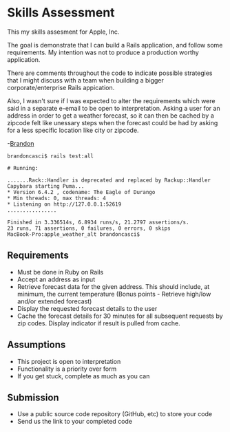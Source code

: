 # Skills Assessment

This my skills assesment for Apple, Inc.

The goal is demonstrate that I can build a Rails application, and follow some requirements. My intention was not to produce a production worthy application.

There are comments throughout the code to indicate possible strategies that I might discuss with a team when building a bigger corporate/enterprise Rails appication.

Also, I wasn't sure if I was expected to alter the requirements which were said in a separate e-email to be open to interpretation. Asking a user for an address in order to get a weather forecast, so it can then be cached by a zipcode felt like unessary steps when the forecast could be had by asking for a less specific location like city or zipcode.

-[Brandon](https://www.brandoncasci.com/resume.html)

```
brandoncasci$ rails test:all

# Running:

.......Rack::Handler is deprecated and replaced by Rackup::Handler
Capybara starting Puma...
* Version 6.4.2 , codename: The Eagle of Durango
* Min threads: 0, max threads: 4
* Listening on http://127.0.0.1:52619
................

Finished in 3.336514s, 6.8934 runs/s, 21.2797 assertions/s.
23 runs, 71 assertions, 0 failures, 0 errors, 0 skips
MacBook-Pro:apple_weather_alt brandoncasci$ 
```

## Requirements

- Must be done in Ruby on Rails
- Accept an address as input
- Retrieve forecast data for the given address. This should include, at minimum, the current temperature (Bonus points - Retrieve high/low and/or extended forecast)
- Display the requested forecast details to the user
- Cache the forecast details for 30 minutes for all subsequent requests by zip codes. Display indicator if result is pulled from cache.

## Assumptions

- This project is open to interpretation
- Functionality is a priority over form
- If you get stuck, complete as much as you can

## Submission

- Use a public source code repository (GitHub, etc) to store your code
- Send us the link to your completed code
